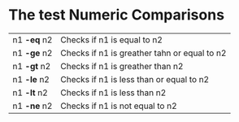 # The test Numeric Comparisons


|     |     |
| --- | --- |
|  n1 **-eq** n2   |   Checks if n1 is equal to n2  |
|  n1 **-ge** n2   |   Checks if n1 is greather tahn or equal to n2  |
|   n1 **-gt** n2 |   Checks if n1 is greather than n2  |
|   n1 **-le** n2 |   Checks if n1 is less than or equal to n2  |
|   n1 **-lt** n2 |   Checks if n1 is less than n2  |
|   n1 **-ne** n2 |   Checks if n1 is not equal to n2  |
